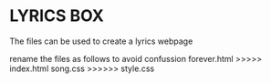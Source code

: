 # LYRICS BOX

The files can be used to create a lyrics webpage 

rename the files as follows to avoid confussion
forever.html >>>>> index.html
song.css >>>>>> style.css
